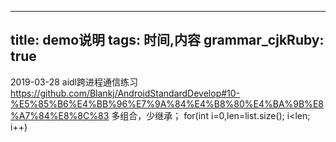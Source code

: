 
---
title: demo说明
tags: 时间,内容
grammar_cjkRuby: true
---
2019-03-28
aidl跨进程通信练习
https://github.com/Blankj/AndroidStandardDevelop#10-%E5%85%B6%E4%BB%96%E7%9A%84%E4%B8%80%E4%BA%9B%E8%A7%84%E8%8C%83
多组合，少继承；
for(int i=0,len=list.size(); i<len; i++)
